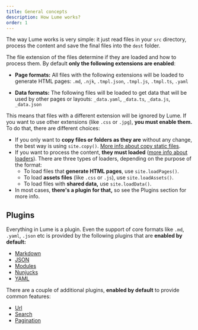 ```yaml
---
title: General concepts
description: How Lume works?
order: 1
---
```


The way Lume works is very simple: it just read files in your `src` directory,
process the content and save the final files into the `dest` folder.

The file extension of the files determine if they are loaded and how to process
them. By default **only the following extensions are enabled**:

- **Page formats:** All files with the following extensions will be loaded to
  generate HTML pages: `.md`, `.njk`, `.tmpl.json`, `.tmpl.js`, `.tmpl.ts`,
  `.yaml`

- **Data formats:** The following files will be loaded to get data that will be
  used by other pages or layouts: `_data.yaml`, `_data.ts`, `_data.js`,
  `_data.json`

This means that files with a different extension will be ignored by Lume. If you
want to use other extensions (like `.css` or `.jpg`), **you must enable them.**
To do that, there are different choices:

- If you only want to **copy files or folders as they are** without any change,
  the best way is using `site.copy()`.
  [More info about copy static files](../getting-started/config-file.md#copy-static-files).
- If you want to process the content, **they must loaded**
  ([more info about loaders](../core/loaders.md)). There are three types of
  loaders, depending on the purpose of the format:
  - To load files that **generate HTML pages**, use `site.loadPages()`.
  - To load **assets files** (like `.css` or `.js`), use `site.loadAssets()`.
  - To load files with **shared data,** use `site.loadData()`.
- In most cases, **there's a plugin for that,** so see the Plugins section for
  more info.

## Plugins

Everything in Lume is a plugin. Even the support of core formats like `.md`,
`.yaml`, `.json` etc is provided by the following plugins that are **enabled by
default:**

- [Markdown](markdown.md)
- [JSON](json.md)
- [Modules](modules.md)
- [Nunjucks](nunjucks.md)
- [YAML](yaml.md)

There are a couple of additional plugins, **enabled by default** to provide
common features:

- [Url](url.md)
- [Search](searching.md)
- [Pagination](pagination.md)
